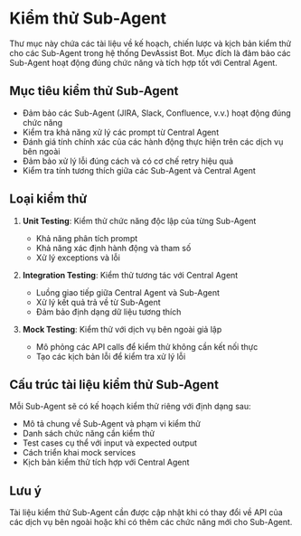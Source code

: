 # Kiểm thử Sub-Agent

Thư mục này chứa các tài liệu về kế hoạch, chiến lược và kịch bản kiểm thử cho các Sub-Agent trong hệ thống DevAssist Bot. Mục đích là đảm bảo các Sub-Agent hoạt động đúng chức năng và tích hợp tốt với Central Agent.

## Mục tiêu kiểm thử Sub-Agent

- Đảm bảo các Sub-Agent (JIRA, Slack, Confluence, v.v.) hoạt động đúng chức năng
- Kiểm tra khả năng xử lý các prompt từ Central Agent
- Đánh giá tính chính xác của các hành động thực hiện trên các dịch vụ bên ngoài
- Đảm bảo xử lý lỗi đúng cách và có cơ chế retry hiệu quả
- Kiểm tra tính tương thích giữa các Sub-Agent và Central Agent

## Loại kiểm thử

1. **Unit Testing**: Kiểm thử chức năng độc lập của từng Sub-Agent
   - Khả năng phân tích prompt
   - Khả năng xác định hành động và tham số
   - Xử lý exceptions và lỗi

2. **Integration Testing**: Kiểm thử tương tác với Central Agent
   - Luồng giao tiếp giữa Central Agent và Sub-Agent
   - Xử lý kết quả trả về từ Sub-Agent
   - Đảm bảo định dạng dữ liệu tương thích

3. **Mock Testing**: Kiểm thử với dịch vụ bên ngoài giả lập
   - Mô phỏng các API calls để kiểm thử không cần kết nối thực
   - Tạo các kịch bản lỗi để kiểm tra xử lý lỗi

## Cấu trúc tài liệu kiểm thử Sub-Agent

Mỗi Sub-Agent sẽ có kế hoạch kiểm thử riêng với định dạng sau:
- Mô tả chung về Sub-Agent và phạm vi kiểm thử
- Danh sách chức năng cần kiểm thử
- Test cases cụ thể với input và expected output
- Cách triển khai mock services
- Kịch bản kiểm thử tích hợp với Central Agent

## Lưu ý

Tài liệu kiểm thử Sub-Agent cần được cập nhật khi có thay đổi về API của các dịch vụ bên ngoài hoặc khi có thêm các chức năng mới cho Sub-Agent. 